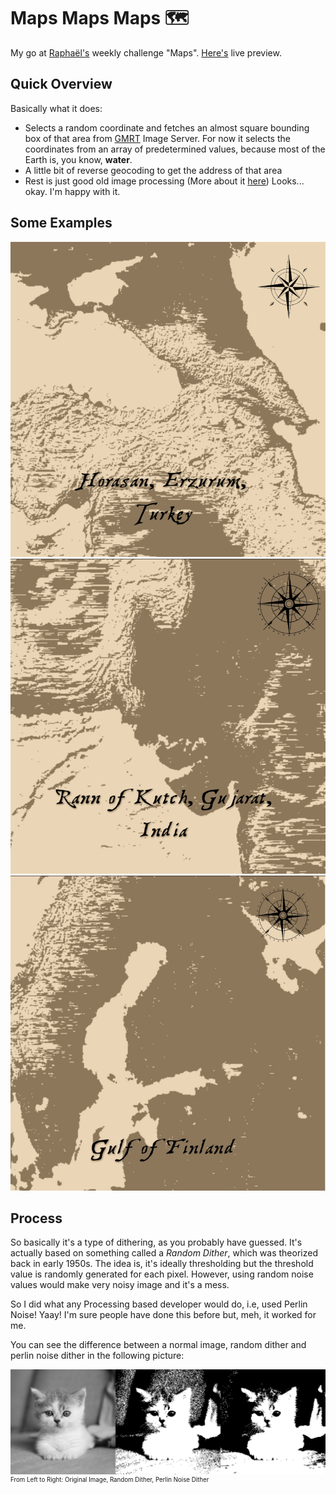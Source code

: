 # Maps Maps Maps 🗺

My go at [Raphaël's](https://twitter.com/sableRaph) weekly challenge "Maps". [Here's](https://ivan-denisovich-py.github.io/weekly-challenge/maps/) live preview.

## Quick Overview

Basically what it does:

-   Selects a random coordinate and fetches an almost square bounding box of that area from [GMRT](https://www.gmrt.org/services/index.php) Image Server. For now it selects the coordinates from an array of predetermined values, because most of the Earth is, you know, **water**.
-   A little bit of reverse geocoding to get the address of that area
-   Rest is just good old image processing (More about it [here](#process)) Looks... okay. I'm happy with it.

## Some Examples

![example-1](examples/example-1.png)
![example-2](examples/example-2.png)
![example-3](examples/example-3.png)

## Process

So basically it's a type of dithering, as you probably have guessed. It's actually based on something called a _Random Dither_, which was theorized back in early 1950s. The idea is, it's ideally thresholding but the threshold value is randomly generated for each pixel. However, using random noise values would make very noisy image and it's a mess.

So I did what any Processing based developer would do, i.e, used Perlin Noise! Yaay! I'm sure people have done this before but, meh, it worked for me.

You can see the difference between a normal image, random dither and perlin noise dither in the following picture:

![example](assets/example.png)
<sup><sup>From Left to Right: Original Image, Random Dither, Perlin Noise Dither</sup></sup>
